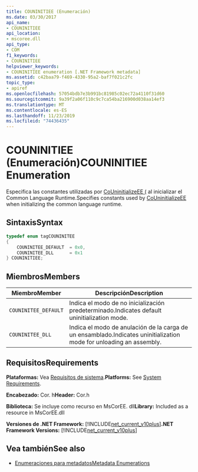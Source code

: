 ```yaml
---
title: COUNINITIEE (Enumeración)
ms.date: 03/30/2017
api_name:
- COUNINITIEE
api_location:
- mscoree.dll
api_type:
- COM
f1_keywords:
- COUNINITIEE
helpviewer_keywords:
- COUNINITIEE enumeration [.NET Framework metadata]
ms.assetid: c42baa79-f469-4330-95a2-baf7f021c2fc
topic_type:
- apiref
ms.openlocfilehash: 57054bdb7e3b991bc81985c02ec72a4110f31d60
ms.sourcegitcommit: 9a39f2a06f110c9c7ca54ba216900d038aa14ef3
ms.translationtype: MT
ms.contentlocale: es-ES
ms.lasthandoff: 11/23/2019
ms.locfileid: "74436435"
---
```

# <a name="couninitiee-enumeration"></a><span data-ttu-id="3c8d6-102">COUNINITIEE (Enumeración)</span><span class="sxs-lookup"><span data-stu-id="3c8d6-102">COUNINITIEE Enumeration</span></span>
<span data-ttu-id="3c8d6-103">Especifica las constantes utilizadas por [CoUninitializeEE (](../../../../docs/framework/unmanaged-api/hosting/couninitializeee-function.md) al inicializar el Common Language Runtime.</span><span class="sxs-lookup"><span data-stu-id="3c8d6-103">Specifies constants used by [CoUninitializeEE](../../../../docs/framework/unmanaged-api/hosting/couninitializeee-function.md) when initializing the common language runtime.</span></span>  
  
## <a name="syntax"></a><span data-ttu-id="3c8d6-104">Sintaxis</span><span class="sxs-lookup"><span data-stu-id="3c8d6-104">Syntax</span></span>  
  
```cpp  
typedef enum tagCOUNINITEE  
{  
    COUNINITEE_DEFAULT  = 0x0,   
    COUNINITEE_DLL      = 0x1  
} COUNINITIEE;  
```  
  
## <a name="members"></a><span data-ttu-id="3c8d6-105">Miembros</span><span class="sxs-lookup"><span data-stu-id="3c8d6-105">Members</span></span>  
  
|<span data-ttu-id="3c8d6-106">Miembro</span><span class="sxs-lookup"><span data-stu-id="3c8d6-106">Member</span></span>|<span data-ttu-id="3c8d6-107">Descripción</span><span class="sxs-lookup"><span data-stu-id="3c8d6-107">Description</span></span>|  
|------------|-----------------|  
|`COUNINITEE_DEFAULT`|<span data-ttu-id="3c8d6-108">Indica el modo de no inicialización predeterminado.</span><span class="sxs-lookup"><span data-stu-id="3c8d6-108">Indicates default uninitialization mode.</span></span>|  
|`COUNINITEE_DLL`|<span data-ttu-id="3c8d6-109">Indica el modo de anulación de la carga de un ensamblado.</span><span class="sxs-lookup"><span data-stu-id="3c8d6-109">Indicates uninitialization mode for unloading an assembly.</span></span>|  
  
## <a name="requirements"></a><span data-ttu-id="3c8d6-110">Requisitos</span><span class="sxs-lookup"><span data-stu-id="3c8d6-110">Requirements</span></span>  
 <span data-ttu-id="3c8d6-111">**Plataformas:** Vea [Requisitos de sistema](../../../../docs/framework/get-started/system-requirements.md).</span><span class="sxs-lookup"><span data-stu-id="3c8d6-111">**Platforms:** See [System Requirements](../../../../docs/framework/get-started/system-requirements.md).</span></span>  
  
 <span data-ttu-id="3c8d6-112">**Encabezado:** Cor. h</span><span class="sxs-lookup"><span data-stu-id="3c8d6-112">**Header:** Cor.h</span></span>  
  
 <span data-ttu-id="3c8d6-113">**Biblioteca:** Se incluye como recurso en MsCorEE. dll</span><span class="sxs-lookup"><span data-stu-id="3c8d6-113">**Library:** Included as a resource in MsCorEE.dll</span></span>  
  
 <span data-ttu-id="3c8d6-114">**Versiones de .NET Framework:** [!INCLUDE[net_current_v10plus](../../../../includes/net-current-v10plus-md.md)]</span><span class="sxs-lookup"><span data-stu-id="3c8d6-114">**.NET Framework Versions:** [!INCLUDE[net_current_v10plus](../../../../includes/net-current-v10plus-md.md)]</span></span>  
  
## <a name="see-also"></a><span data-ttu-id="3c8d6-115">Vea también</span><span class="sxs-lookup"><span data-stu-id="3c8d6-115">See also</span></span>

- [<span data-ttu-id="3c8d6-116">Enumeraciones para metadatos</span><span class="sxs-lookup"><span data-stu-id="3c8d6-116">Metadata Enumerations</span></span>](../../../../docs/framework/unmanaged-api/metadata/metadata-enumerations.md)
